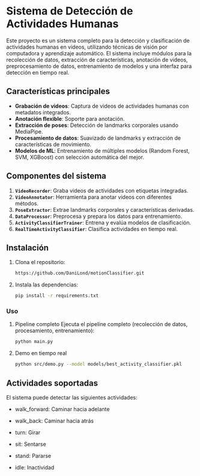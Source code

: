 # Sistema de Detección de Actividades Humanas

Este proyecto es un sistema completo para la detección y clasificación de actividades humanas en videos, utilizando técnicas de visión por computadora y aprendizaje automático. El sistema incluye módulos para la recolección de datos, extracción de características, anotación de videos, preprocesamiento de datos, entrenamiento de modelos y una interfaz para detección en tiempo real.

## Características principales

- **Grabación de videos**: Captura de videos de actividades humanas con metadatos integrados.
- **Anotación flexible**: Soporte para anotación.
- **Extracción de poses**: Detección de landmarks corporales usando MediaPipe.
- **Procesamiento de datos**: Suavizado de landmarks y extracción de características de movimiento.
- **Modelos de ML**: Entrenamiento de múltiples modelos (Random Forest, SVM, XGBoost) con selección automática del mejor.

## Componentes del sistema

1. **`VideoRecorder`**: Graba videos de actividades con etiquetas integradas.
2. **`VideoAnnotator`**: Herramienta para anotar videos con diferentes métodos.
3. **`PoseExtractor`**: Extrae landmarks corporales y características derivadas.
4. **`DataProcessor`**: Preprocesa y prepara los datos para entrenamiento.
5. **`ActivityClassifierTrainer`**: Entrena y evalúa modelos de clasificación.
6. **`RealTimeActivityClassifier`**: Clasifica actividades en tiempo real.

## Instalación

1. Clona el repositorio:
   ```bash
   https://github.com/DaniLond/motionClassifier.git

2. Instala las dependencias:
    ```bash
   pip install -r requirements.txt

### Uso

1. Pipeline completo
Ejecuta el pipeline completo (recolección de datos, procesamiento, entrenamiento):
    ```bash
    python main.py

2. Demo en tiempo real
    ```bash
    python src/demo.py --model models/best_activity_classifier.pkl

## Actividades soportadas

El sistema puede detectar las siguientes actividades:

- walk_forward: Caminar hacia adelante

- walk_back: Caminar hacia atrás

- turn: Girar

- sit: Sentarse

- stand: Pararse

- idle: Inactividad